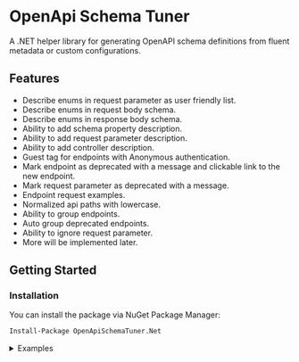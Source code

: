 # OpenApi Schema Tuner

A .NET helper library for generating OpenAPI schema definitions from fluent metadata or custom configurations.

## Features

- Describe enums in request parameter as user friendly list.
- Describe enums in request body schema.
- Describe enums in response body schema.
- Ability to add schema property description.
- Ability to add request parameter description.
- Ability to add controller description.
- Guest tag for endpoints with Anonymous authentication.
- Mark endpoint as deprecated with a message and clickable link to the new endpoint.
- Mark request parameter as deprecated with a message.
- Endpoint request examples.
- Normalized api paths with lowercase.
- Ability to group endpoints.
- Auto group deprecated endpoints.
- Ability to ignore request parameter.
- More will be implemented later.

## Getting Started

### Installation

You can install the package via NuGet Package Manager:

```bash
Install-Package OpenApiSchemaTuner.Net
```




<details>
<summary>Examples</summary>
aa
</details>